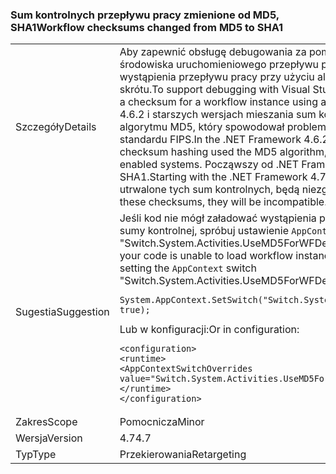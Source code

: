 ### <a name="workflow-checksums-changed-from-md5-to-sha1"></a><span data-ttu-id="741ce-101">Sum kontrolnych przepływu pracy zmienione od MD5, SHA1</span><span class="sxs-lookup"><span data-stu-id="741ce-101">Workflow checksums changed from MD5 to SHA1</span></span>

|   |   |
|---|---|
|<span data-ttu-id="741ce-102">Szczegóły</span><span class="sxs-lookup"><span data-stu-id="741ce-102">Details</span></span>|<span data-ttu-id="741ce-103">Aby zapewnić obsługę debugowania za pomocą programu Visual Studio, środowiska uruchomieniowego przepływu pracy generuje sumy kontrolnej dla wystąpienia przepływu pracy przy użyciu algorytmu wyznaczania wartości skrótu.</span><span class="sxs-lookup"><span data-stu-id="741ce-103">To support debugging with Visual Studio, the Workflow runtime generates a checksum for a workflow instance using a hashing algorithm.</span></span> <span data-ttu-id="741ce-104">.NET Framework 4.6.2 i starszych wersjach mieszania sum kontrolnych przepływu pracy używane algorytmu MD5, który spowodował problemów w systemach z obsługą standardu FIPS.</span><span class="sxs-lookup"><span data-stu-id="741ce-104">In the .NET Framework 4.6.2 and earlier versions, workflow checksum hashing used the MD5 algorithm, which caused issues on FIPS-enabled systems.</span></span> <span data-ttu-id="741ce-105">Począwszy od .NET Framework 4.7, algorytm jest SHA1.</span><span class="sxs-lookup"><span data-stu-id="741ce-105">Starting with the .NET Framework 4.7, the algorithm is SHA1.</span></span> <span data-ttu-id="741ce-106">Jeśli kod ma utrwalone tych sum kontrolnych, będą niezgodne.</span><span class="sxs-lookup"><span data-stu-id="741ce-106">If your code has persisted these checksums, they will be incompatible.</span></span>|
|<span data-ttu-id="741ce-107">Sugestia</span><span class="sxs-lookup"><span data-stu-id="741ce-107">Suggestion</span></span>|<span data-ttu-id="741ce-108">Jeśli kod nie mógł załadować wystąpienia przepływu pracy z powodu błędu sumy kontrolnej, spróbuj ustawienie <code>AppContext</code> przełącznika &quot;Switch.System.Activities.UseMD5ForWFDebugger&quot; na wartość true. W kodzie:</span><span class="sxs-lookup"><span data-stu-id="741ce-108">If your code is unable to load workflow instances due to a checksum failure, try setting the <code>AppContext</code> switch &quot;Switch.System.Activities.UseMD5ForWFDebugger&quot; to true.In code:</span></span><pre><code class="language-csharp">System.AppContext.SetSwitch(&quot;Switch.System.Activities.UseMD5ForWFDebugger&quot;, true);&#13;&#10;</code></pre><span data-ttu-id="741ce-109">Lub w konfiguracji:</span><span class="sxs-lookup"><span data-stu-id="741ce-109">Or in configuration:</span></span><pre><code class="language-xml">&lt;configuration&gt;&#13;&#10;&lt;runtime&gt;&#13;&#10;&lt;AppContextSwitchOverrides value=&quot;Switch.System.Activities.UseMD5ForWFDebugger=true&quot; /&gt;&#13;&#10;&lt;/runtime&gt;&#13;&#10;&lt;/configuration&gt;&#13;&#10;</code></pre>|
|<span data-ttu-id="741ce-110">Zakres</span><span class="sxs-lookup"><span data-stu-id="741ce-110">Scope</span></span>|<span data-ttu-id="741ce-111">Pomocnicza</span><span class="sxs-lookup"><span data-stu-id="741ce-111">Minor</span></span>|
|<span data-ttu-id="741ce-112">Wersja</span><span class="sxs-lookup"><span data-stu-id="741ce-112">Version</span></span>|<span data-ttu-id="741ce-113">4.7</span><span class="sxs-lookup"><span data-stu-id="741ce-113">4.7</span></span>|
|<span data-ttu-id="741ce-114">Typ</span><span class="sxs-lookup"><span data-stu-id="741ce-114">Type</span></span>|<span data-ttu-id="741ce-115">Przekierowania</span><span class="sxs-lookup"><span data-stu-id="741ce-115">Retargeting</span></span>|

